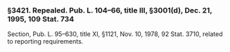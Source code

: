 ### §3421. Repealed. Pub. L. 104–66, title III, §3001(d), Dec. 21, 1995, 109 Stat. 734 ###

Section, Pub. L. 95–630, title XI, §1121, Nov. 10, 1978, 92 Stat. 3710, related to reporting requirements.